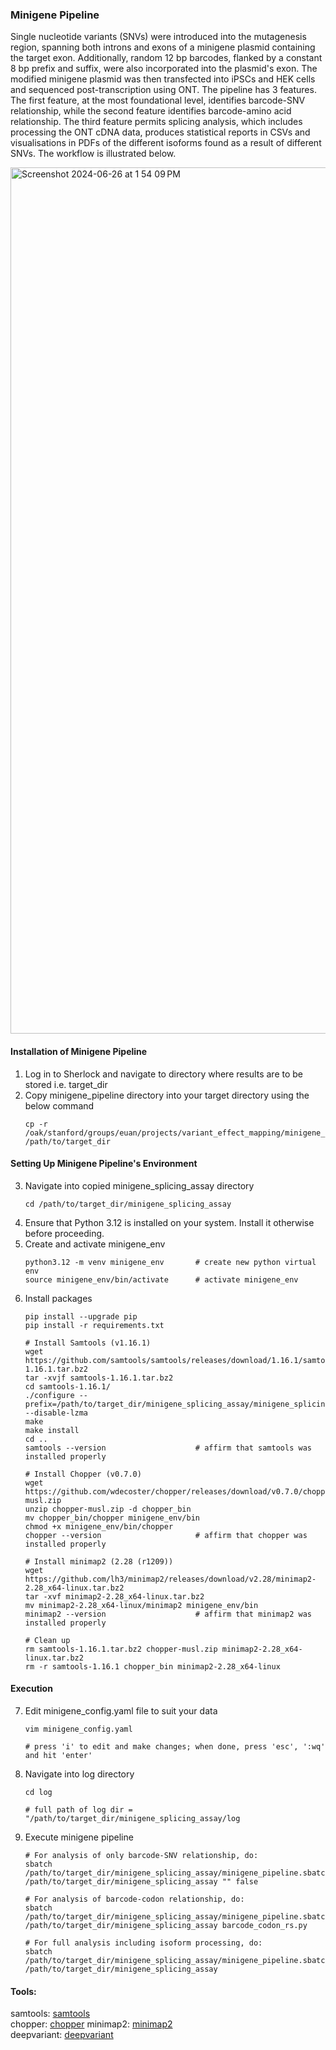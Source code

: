 ### Minigene Pipeline
Single nucleotide variants (SNVs) were introduced into the mutagenesis region, spanning both introns and exons of a minigene plasmid containing the target exon. Additionally, random 12 bp barcodes, flanked by a constant 8 bp prefix and suffix, were also incorporated into the plasmid's exon. The modified minigene plasmid was then transfected into iPSCs and HEK cells and sequenced post-transcription using ONT. The pipeline has 3 features. The first feature, at the most foundational level, identifies barcode-SNV relationship, while the second feature identifies barcode-amino acid relationship. The third feature permits splicing analysis, which includes processing the ONT cDNA data, produces statistical reports in CSVs and visualisations in PDFs of the different isoforms found as a result of different SNVs. The workflow is illustrated below.

<img width="1386" alt="Screenshot 2024-06-26 at 1 54 09 PM" src="https://github.com/AshleyLab/VxE_Map/assets/96602087/956a3e16-a8a3-4c5c-8070-8db5cdf986ec">

#### Installation of Minigene Pipeline
1. Log in to Sherlock and navigate to directory where results are to be stored i.e. target_dir
2. Copy minigene_pipeline directory into your target directory using the below command  
   ```  
   cp -r /oak/stanford/groups/euan/projects/variant_effect_mapping/minigene_splicing_assay /path/to/target_dir 

#### Setting Up Minigene Pipeline's Environment
3. Navigate into copied minigene_splicing_assay directory
   ```
   cd /path/to/target_dir/minigene_splicing_assay
4. Ensure that Python 3.12 is installed on your system. Install it otherwise before proceeding.
5. Create and activate minigene_env 
   ```
   python3.12 -m venv minigene_env       # create new python virtual env
   source minigene_env/bin/activate      # activate minigene_env
6. Install packages
   ```
   pip install --upgrade pip
   pip install -r requirements.txt

   # Install Samtools (v1.16.1)
   wget https://github.com/samtools/samtools/releases/download/1.16.1/samtools-1.16.1.tar.bz2
   tar -xvjf samtools-1.16.1.tar.bz2 
   cd samtools-1.16.1/
   ./configure --prefix=/path/to/target_dir/minigene_splicing_assay/minigene_splicing_assay/minigene_env --disable-lzma
   make
   make install
   cd ..                                                                  
   samtools --version                    # affirm that samtools was installed properly      

   # Install Chopper (v0.7.0)
   wget https://github.com/wdecoster/chopper/releases/download/v0.7.0/chopper-musl.zip
   unzip chopper-musl.zip -d chopper_bin
   mv chopper_bin/chopper minigene_env/bin
   chmod +x minigene_env/bin/chopper
   chopper --version                     # affirm that chopper was installed properly

   # Install minimap2 (2.28 (r1209))
   wget https://github.com/lh3/minimap2/releases/download/v2.28/minimap2-2.28_x64-linux.tar.bz2
   tar -xvf minimap2-2.28_x64-linux.tar.bz2
   mv minimap2-2.28_x64-linux/minimap2 minigene_env/bin
   minimap2 --version                    # affirm that minimap2 was installed properly

   # Clean up
   rm samtools-1.16.1.tar.bz2 chopper-musl.zip minimap2-2.28_x64-linux.tar.bz2
   rm -r samtools-1.16.1 chopper_bin minimap2-2.28_x64-linux

#### Execution
7. Edit minigene_config.yaml file to suit your data
   ```
   vim minigene_config.yaml
   
   # press 'i' to edit and make changes; when done, press 'esc', ':wq' and hit 'enter'
8. Navigate into log directory
   ```
   cd log

   # full path of log dir = "/path/to/target_dir/minigene_splicing_assay/log
9. Execute minigene pipeline
   ```
   # For analysis of only barcode-SNV relationship, do:
   sbatch /path/to/target_dir/minigene_splicing_assay/minigene_pipeline.sbatch /path/to/target_dir/minigene_splicing_assay "" false

   # For analysis of barcode-codon relationship, do:
   sbatch /path/to/target_dir/minigene_splicing_assay/minigene_pipeline.sbatch /path/to/target_dir/minigene_splicing_assay barcode_codon_rs.py

   # For full analysis including isoform processing, do:
   sbatch /path/to/target_dir/minigene_splicing_assay/minigene_pipeline.sbatch /path/to/target_dir/minigene_splicing_assay
   
#### Tools:
samtools: [samtools](https://github.com/samtools/samtools)  
chopper: [chopper](https://github.com/wdecoster/chopper)
minimap2: [minimap2](https://github.com/lh3/minimap)  
deepvariant: [deepvariant](https://github.com/google/deepvariant)
